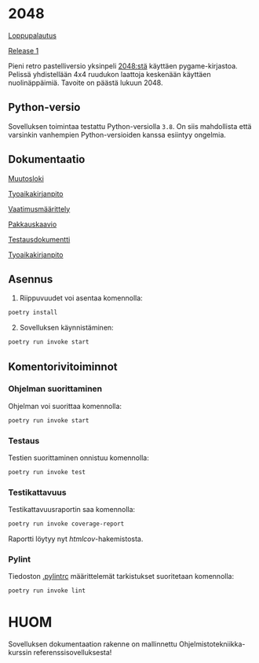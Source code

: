 # 2048

[Loppupalautus](https://github.com/irismayigyu/ot-harjoitustyo/releases/tag/loppupalautus)

[Release 1](https://github.com/irismayigyu/ot-harjoitustyo/releases/tag/viikko5)

Pieni retro pastelliversio yksinpeli [2048:stä](https://en.wikipedia.org/wiki/2048_(video_game)) käyttäen pygame-kirjastoa. Pelissä yhdistellään 4x4 ruudukon laattoja keskenään käyttäen nuolinäppäimiä. Tavoite on päästä lukuun 2048. 

## Python-versio

Sovelluksen toimintaa testattu Python-versiolla `3.8`. On siis mahdollista että varsinkin vanhempien Python-versioiden kanssa esiintyy ongelmia. 

## Dokumentaatio

[Muutosloki](https://github.com/irismayigyu/ot-harjoitustyo/blob/master/2048-peli/dokumentaatio/changelog.md)

[Tyoaikakirjanpito](https://github.com/irismayigyu/ot-harjoitustyo/blob/master/2048-peli/dokumentaatio/tyoaikakirjanpito.md)

[Vaatimusmäärittely](https://github.com/irismayigyu/ot-harjoitustyo/blob/master/2048-peli/dokumentaatio/vaatimusmaarittely.md) 

[Pakkauskaavio](https://github.com/irismayigyu/ot-harjoitustyo/blob/master/2048-peli/dokumentaatio/arkkitehtuuri.md)

[Testausdokumentti](https://github.com/irismayigyu/ot-harjoitustyo/blob/master/2048-peli/dokumentaatio/testausdokumentti.md)

[Tyoaikakirjanpito](https://github.com/irismayigyu/ot-harjoitustyo/blob/master/2048-peli/dokumentaatio/tyoaikakirjanpito.md)


## Asennus

1. Riippuvuudet voi asentaa komennolla:

```bash
poetry install
```

2. Sovelluksen käynnistäminen:

```bash
poetry run invoke start
```

## Komentorivitoiminnot

### Ohjelman suorittaminen

Ohjelman voi suorittaa komennolla:

```bash
poetry run invoke start
```

### Testaus

Testien suorittaminen onnistuu komennolla:

```bash
poetry run invoke test
```

### Testikattavuus

Testikattavuusraportin saa komennolla:

```bash
poetry run invoke coverage-report
```

Raportti löytyy nyt _htmlcov_-hakemistosta.

### Pylint

Tiedoston [.pylintrc](./.pylintrc) määrittelemät tarkistukset suoritetaan komennolla:

```bash
poetry run invoke lint
```

# HUOM
Sovelluksen dokumentaation rakenne on mallinnettu Ohjelmistotekniikka-kurssin referenssisovelluksesta!
